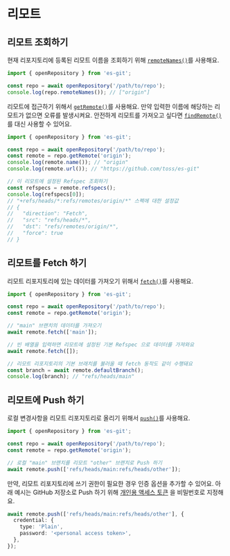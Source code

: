 # 리모트

## 리모트 조회하기

현재 리포지토리에 등록된 리모트 이름을 조회하기 위해 [`remoteNames()`](../api/classes/Repository.md#remotenames)를 사용해요.

```ts
import { openRepository } from 'es-git';

const repo = await openRepository('/path/to/repo');
console.log(repo.remoteNames()); // ["origin"]
```

리모트에 접근하기 위해서 [`getRemote()`](../api/classes/Repository.md#getremote)를 사용해요. 만약 입력한 이름에 해당하는 리모트가 없으면
오류를 발생시켜요. 안전하게 리모트를 가져오고 싶다면 [`findRemote()`](../api/classes/Repository.md#findremote)를 대신 사용할 수 있어요.

```ts
import { openRepository } from 'es-git';

const repo = await openRepository('/path/to/repo');
const remote = repo.getRemote('origin');
console.log(remote.name()); // "origin"
console.log(remote.url()); // "https://github.com/toss/es-git"

// 이 리모트에 설정된 Refspec 조회하기
const refspecs = remote.refspecs();
console.log(refspecs[0]);
// "+refs/heads/*:refs/remotes/origin/*" 스펙에 대한 설정값
// {
//   "direction": "Fetch",
//   "src": "refs/heads/*",
//   "dst": "refs/remotes/origin/*",
//   "force": true
// }
```

## 리모트를 Fetch 하기

리모트 리포지토리에 있는 데이터를 가져오기 위해서 [`fetch()`](../api/classes/Remote.md#fetch)를 사용해요.

```ts
import { openRepository } from 'es-git';

const repo = await openRepository('/path/to/repo');
const remote = repo.getRemote('origin');

// "main" 브랜치의 데이터를 가져오기
await remote.fetch(['main']);

// 빈 배열을 입력하면 리모트에 설정된 기본 Refspec 으로 데이터를 가져와요
await remote.fetch([]);

// 리모트 리포지토리의 기본 브래치를 불러올 때 fetch 동작도 같이 수행돼요
const branch = await remote.defaultBranch();
console.log(branch); // "refs/heads/main"
```

## 리모트에 Push 하기

로컬 변경사항을 리모트 리포지토리로 올리기 위해서 [`push()`](../api/classes/Remote.md#push)를 사용해요.

```ts
import { openRepository } from 'es-git';

const repo = await openRepository('/path/to/repo');
const remote = repo.getRemote('origin');

// 로컬 "main" 브랜치를 리모트 "other" 브랜치로 Push 하기
await remote.push(['refs/heads/main:refs/heads/other']);
```

만약, 리모트 리포지토리에 쓰기 권한이 필요한 경우 인증 옵션을 추가할 수 있어요. 아래 예시는 GitHub 저장소로 Push 하기
위해 [개인용 액세스 토큰](https://docs.github.com/ko/authentication/keeping-your-account-and-data-secure/managing-your-personal-access-tokens)
을 비밀번호로 지정해요.

```ts
await remote.push(['refs/heads/main:refs/heads/other'], {
  credential: {
    type: 'Plain',
    password: '<personal access token>',
  },
});
```
